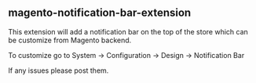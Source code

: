 ## magento-notification-bar-extension

This extension will add a notification bar on the top of the store which can be customize from Magento backend.

To customize go to System -> Configuration -> Design -> Notification Bar

If any issues please post them.
        
